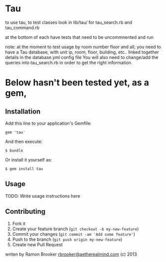 # Tau


to use tau,
to test classes look in lib/tau/ for tau_search.rb and tau_command.rb

at the bottom of each have tests that need to be uncommnented and run

note: at the moment to test usage by room number floor and all; you need to have a Tau database, with unit ip, room, floor, building, etc.. linked together details in the database.yml config file
You will also need to change/add the queries into tau_search.rb in order to get the right information. 




# Below hasn't been tested yet, as a gem,


## Installation

Add this line to your application's Gemfile:

    gem 'tau'

And then execute:

    $ bundle

Or install it yourself as:

    $ gem install tau

## Usage

TODO: Write usage instructions here

## Contributing

1. Fork it
2. Create your feature branch (`git checkout -b my-new-feature`)
3. Commit your changes (`git commit -am 'Add some feature'`)
4. Push to the branch (`git push origin my-new-feature`)
5. Create new Pull Request


writen by Ramon Brooker <rbrooker@aetherealmind.com>
(c) 2013



